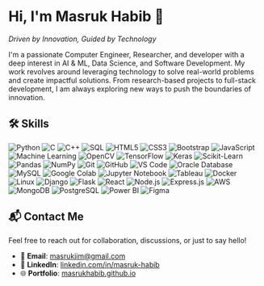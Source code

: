 # Hi, I'm Masruk Habib 👋
*Driven by Innovation, Guided by Technology*

I'm a passionate Computer Engineer, Researcher, and developer with a deep interest in AI & ML, Data Science, and Software Development. My work revolves around leveraging technology to solve real-world problems and create impactful solutions. From research-based projects to full-stack development, I am always exploring new ways to push the boundaries of innovation.

## 🛠️ Skills
![Python](https://img.shields.io/badge/-Python-3776AB?style=flat-square&logo=python&logoColor=white)
![C](https://img.shields.io/badge/-C-A8B9CC?style=flat-square&logo=c&logoColor=white)
![C++](https://img.shields.io/badge/-C++-00599C?style=flat-square&logo=c%2B%2B&logoColor=white)
![SQL](https://img.shields.io/badge/-SQL-4479A1?style=flat-square&logo=MySQL&logoColor=white)
![HTML5](https://img.shields.io/badge/-HTML5-E34F26?style=flat-square&logo=html5&logoColor=white)
![CSS3](https://img.shields.io/badge/-CSS3-1572B6?style=flat-square&logo=css3&logoColor=white)
![Bootstrap](https://img.shields.io/badge/-Bootstrap-7952B3?style=flat-square&logo=bootstrap&logoColor=white)
![JavaScript](https://img.shields.io/badge/-JavaScript-F7DF1E?style=flat-square&logo=javascript&logoColor=black)
![Machine Learning](https://img.shields.io/badge/-Machine%20Learning-4B8BBE?style=flat-square&logo=python&logoColor=white)
![OpenCV](https://img.shields.io/badge/-OpenCV-5C3EE8?style=flat-square&logo=opencv&logoColor=white)
![TensorFlow](https://img.shields.io/badge/-TensorFlow-FF6F00?style=flat-square&logo=tensorflow&logoColor=white)
![Keras](https://img.shields.io/badge/-Keras-D00000?style=flat-square&logo=keras&logoColor=white)
![Scikit-Learn](https://img.shields.io/badge/-Scikit%20Learn-F7931E?style=flat-square&logo=scikit-learn&logoColor=white)
![Pandas](https://img.shields.io/badge/-Pandas-150458?style=flat-square&logo=pandas&logoColor=white)
![NumPy](https://img.shields.io/badge/-NumPy-013243?style=flat-square&logo=numpy&logoColor=white)
![Git](https://img.shields.io/badge/-Git-F05032?style=flat-square&logo=git&logoColor=white)
![GitHub](https://img.shields.io/badge/-GitHub-181717?style=flat-square&logo=github&logoColor=white)
![VS Code](https://img.shields.io/badge/-VS%20Code-007ACC?style=flat-square&logo=visual-studio-code&logoColor=white)
![Oracle Database](https://img.shields.io/badge/-Oracle-F80000?style=flat-square&logo=oracle&logoColor=white)
![MySQL](https://img.shields.io/badge/-MySQL-4479A1?style=flat-square&logo=mysql&logoColor=white)
![Google Colab](https://img.shields.io/badge/-Google%20Colab-F9AB00?style=flat-square&logo=google-colab&logoColor=white)
![Jupyter Notebook](https://img.shields.io/badge/-Jupyter-F37626?style=flat-square&logo=jupyter&logoColor=white)
![Tableau](https://img.shields.io/badge/-Tableau-E97627?style=flat-square&logo=tableau&logoColor=white)
![Docker](https://img.shields.io/badge/-Docker-2496ED?style=flat-square&logo=docker&logoColor=white)
![Linux](https://img.shields.io/badge/-Linux-FCC624?style=flat-square&logo=linux&logoColor=black)
![Django](https://img.shields.io/badge/-Django-092E20?style=flat-square&logo=django&logoColor=white)
![Flask](https://img.shields.io/badge/-Flask-000000?style=flat-square&logo=flask&logoColor=white)
![React](https://img.shields.io/badge/-React-61DAFB?style=flat-square&logo=react&logoColor=black)
![Node.js](https://img.shields.io/badge/-Node.js-339933?style=flat-square&logo=node.js&logoColor=white)
![Express.js](https://img.shields.io/badge/-Express.js-000000?style=flat-square&logo=express&logoColor=white)
![AWS](https://img.shields.io/badge/-AWS-232F3E?style=flat-square&logo=amazon-aws&logoColor=white)
![MongoDB](https://img.shields.io/badge/-MongoDB-47A248?style=flat-square&logo=mongodb&logoColor=white)
![PostgreSQL](https://img.shields.io/badge/-PostgreSQL-336791?style=flat-square&logo=postgresql&logoColor=white)
![Power BI](https://img.shields.io/badge/-Power%20BI-F2C811?style=flat-square&logo=power-bi&logoColor=black)
![Figma](https://img.shields.io/badge/-Figma-F24E1E?style=flat-square&logo=figma&logoColor=white)

## 📬 Contact Me
Feel free to reach out for collaboration, discussions, or just to say hello!  
- 📧 **Email**: [masrukjim@gmail.com](mailto:masrukjim@gmail.com)
- 💼 **LinkedIn**: [linkedin.com/in/masruk-habib](https://www.linkedin.com/in/masruk-habib)
- 🌐 **Portfolio**: [masrukhabib.github.io](https://masrukhabib.github.io)
